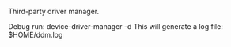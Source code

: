 Third-party driver manager.

Debug run: device-driver-manager -d
This will generate a log file: $HOME/ddm.log